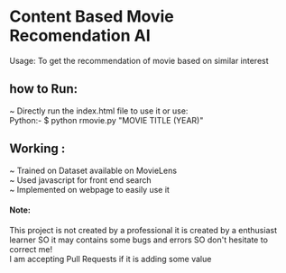 # Content Based Movie Recomendation AI
Usage: To get the recommendation of movie based on similar interest

## how to Run:
~ Directly run the index.html file to use it or use:</br>
Python:-
$ python rmovie.py "MOVIE TITLE (YEAR)"</br>

## Working :
~ Trained on Dataset available on MovieLens</br>
~ Used javascript for front end search</br>
~ Implemented on webpage to easily use it</br>
#### Note: 
This project is not created by a professional it is created by a enthusiast learner SO it may contains some bugs and errors SO don't hesitate to correct me! </br> I am accepting Pull Requests if it is adding some value 
